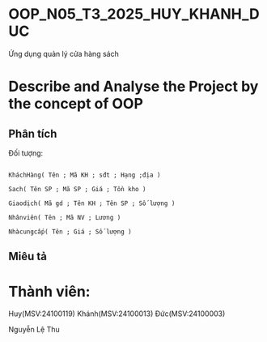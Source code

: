 # OOP_N05_T3_2025_HUY_KHANH_DUC

Ứng dụng quản lý cửa hàng sách

# Describe and Analyse the Project by the concept of OOP

## Phân tích

Đối tượng:

```

KháchHàng( Tên ; Mã KH ; sđt ; Hạng ;địa )

Sach( Tên SP ; Mã SP ; Giá ; Tồn kho )

Giaodịch( Mã gd ; Tên KH ; Tên SP ; Số lượng )

Nhânviên( Tên ; Mã NV ; Lương )

Nhàcungcấp( Tên ; Giá ; Số lượng ) 

```
## Miêu tả

# Thành viên:
Huy(MSV:24100119)
Khánh(MSV:24100013)
Đức(MSV:24100003)


Nguyễn Lệ Thu
